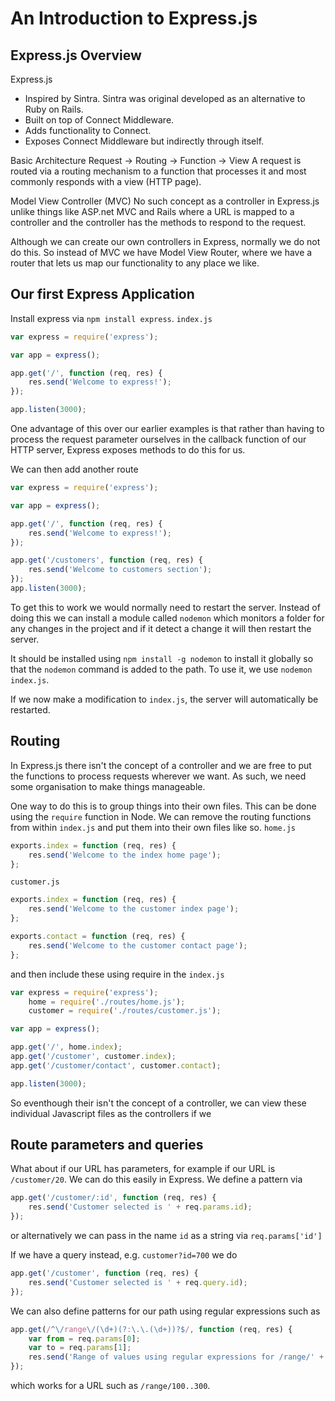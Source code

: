 # An Introduction to Express.js
## Express.js Overview
Express.js
* Inspired by Sintra. Sintra was original developed as an alternative to Ruby on Rails.
* Built on top of Connect Middleware.
* Adds functionality to Connect.
* Exposes Connect Middleware but indirectly through itself.

Basic Architecture
Request -> Routing -> Function -> View
A request is routed via a routing mechanism to a function that processes it and most commonly responds with a view (HTTP page).

Model View Controller (MVC)
No such concept as a controller in Express.js unlike things like ASP.net MVC and Rails where a URL is mapped to a controller and the controller has the methods to respond to the request.

Although we can create our own controllers in Express, normally we do not do this. So instead of MVC we have Model View Router, where we have a router that lets us map our functionality to any place we like.



## Our first Express Application
Install express via `npm install express`.
`index.js`
```javascript
var express = require('express');

var app = express();

app.get('/', function (req, res) {
    res.send('Welcome to express!');
});

app.listen(3000);
```
One advantage of this over our earlier examples is that rather than having to process the request parameter ourselves in the callback function of our HTTP server, Express exposes methods to do this for us.

We can then add another route
```javascript
var express = require('express');

var app = express();

app.get('/', function (req, res) {
    res.send('Welcome to express!');
});

app.get('/customers', function (req, res) {
    res.send('Welcome to customers section');
});
app.listen(3000);
```
To get this to work we would normally need to restart the server. Instead of doing this we can install a module called `nodemon` which monitors a folder for any changes in the project and if it detect a change it will then restart the server.

It should be installed using `npm install -g nodemon` to install it globally so that the `nodemon` command is added to the path. To use it, we use `nodemon index.js`.

If we now make a modification to `index.js`, the server will automatically be restarted.




## Routing
In Express.js there isn't the concept of a controller and we are free to put the functions to process requests wherever we want. As such, we need some organisation to make things manageable. 

One way to do this is to group things into their own files. This can be done using the `require` function in Node. We can remove the routing functions from within `index.js` and put them into their own files like so.
`home.js`
```javascript
exports.index = function (req, res) {
    res.send('Welcome to the index home page');
};
```
`customer.js`
```javascript
exports.index = function (req, res) {
    res.send('Welcome to the customer index page');
};

exports.contact = function (req, res) {
    res.send('Welcome to the customer contact page');
};
```
and then include these using require in the `index.js`
```javascript
var express = require('express');
    home = require('./routes/home.js');
    customer = require('./routes/customer.js');

var app = express();

app.get('/', home.index);
app.get('/customer', customer.index);
app.get('/customer/contact', customer.contact);

app.listen(3000);
```

So eventhough their isn't the concept of a controller, we can view these individual Javascript files as the controllers if we <wish class=""></wish>




## Route parameters and queries
What about if our URL has parameters, for example if our URL is `/customer/20`. We can do this easily in Express. We define a pattern via 
```javascript
app.get('/customer/:id', function (req, res) {
    res.send('Customer selected is ' + req.params.id);
});
```
or alternatively we can pass in the name `id` as a string via `req.params['id']`

If we have a query instead, e.g. `customer?id=700` we do
```javascript
app.get('/customer', function (req, res) {
    res.send('Customer selected is ' + req.query.id);
});
```

We can also define patterns for our path using regular expressions such as 
```javascript
app.get(/^\/range\/(\d+)(?:\.\.(\d+))?$/, function (req, res) {
    var from = req.params[0];
    var to = req.params[1];
    res.send('Range of values using regular expressions for /range/' + from + '..' + to);
});
```
which works for a URL such as `/range/100..300`.
